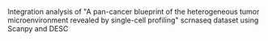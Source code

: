 Integration analysis of "A pan-cancer blueprint of the heterogeneous tumor microenvironment revealed by single-cell profiling" scrnaseq dataset using Scanpy and DESC 
